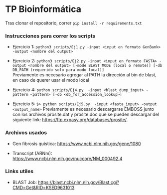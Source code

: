 # TP Bioinformática
Tras clonar el repositorio, correr `pip install -r requirements.txt`

### Instrucciones para correr los scripts

-   Ejercicio 1: `python3 scripts/Ej1.py -input <input en formato GenBank> -output <nombre del output>`
    
-   Ejercicio 2: `python3 scripts/Ej2.py -input <input en formato FASTA> -output <nombre del output> [-mode BLAST MODE (local o remote)] [-db DB_PATH (requerido solo para modo local)]`\
    Previamente es necesario agregar al PATH la dirección al bin de blast, en caso de querer usar el modo local

-   Ejercicio 4: `python scripts/Ej4.py  -input <blast_dump_input> -pattern <pattern> [-db <db_for_accession_lookup>]`
 
-   Ejercicio 5: `$> python scripts/Ej5.py  -input <fasta_input> -output <output_name>`
    Previamente es necesario descargarse EMBOSS junto con los archivos prosite.dat y prosite.doc que se pueden descargar del siguiente link: https://ftp.expasy.org/databases/prosite/.


### Archivos usados

- Gen fibrosis quística: https://www.ncbi.nlm.nih.gov/gene/1080

- Transcript (ARNm): https://www.ncbi.nlm.nih.gov/nuccore/NM_000492.4

### Links utiles

- BLAST Job: https://blast.ncbi.nlm.nih.gov/Blast.cgi?CMD=Get&RID=KSED9631013